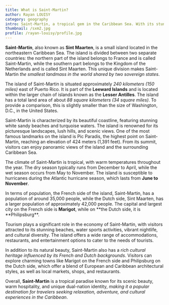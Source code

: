 ```yaml
---
title: What is Saint-Martin?
author: Rayan LOUISY
category: geography
intro: Saint-Martin, a tropical gem in the Caribbean Sea. With its stunning beaches, turquoise waters, and a harmonious blend of French and Dutch cultures, Saint-Martin offers a unique and enchanting experience. Divided between two sovereign states, the French side of Saint-Martin and the Dutch side of Sint Maarten, this small paradise presents a world of beauty and diversity within its compact borders.
thumbnail: /sxm2.jpg
profile: /rayan-louisy/profile.jpg
---
```


**Saint-Martin**, also known as **Sint Maarten**, is a small island located in the northeastern Caribbean Sea. The island is divided between two separate countries: the northern part of the island belongs to France and is called Saint-Martin, while the southern part belongs to the Kingdom of the Netherlands and is called Sint Maarten. This unique division makes Saint-Martin _the smallest landmass in the world shared by two sovereign states_.

The island of Saint-Martin is situated approximately _240 kilometers (150 miles)_ east of Puerto Rico. It is part of the **Leeward Islands** and is located within the larger chain of islands known as the **Lesser Antilles**. The island has a total land area of about _88 square kilometers (34 square miles)_. To provide a comparison, this is slightly smaller than the size of Washington, D.C., in the United States.

Saint-Martin is characterized by its beautiful coastline, featuring stunning white sandy beaches and turquoise waters. The island is renowned for its picturesque landscapes, lush hills, and scenic views. One of the most famous landmarks on the island is Pic Paradis, the highest point on Saint-Martin, reaching an elevation of 424 meters (1,391 feet). From its summit, visitors can enjoy panoramic views of the island and the surrounding Caribbean Sea.

The climate of Saint-Martin is tropical, with warm temperatures throughout the year. The dry season typically runs from December to April, while the wet season occurs from May to November. The island is susceptible to hurricanes during the Atlantic hurricane season, which lasts from **June to November**.

In terms of population, the French side of the island, Saint-Martin, has a population of around 35,000 people, while the Dutch side, Sint Maarten, has a larger population of approximately 42,000 people. The capital and largest city on the French side is **Marigot**, while on **the Dutch side, it is **Philipsburg\*\*.

Tourism plays a significant role in the economy of Saint-Martin, with visitors attracted to its stunning beaches, water sports activities, vibrant nightlife, and cultural diversity. The island offers a wide range of accommodations, restaurants, and entertainment options to cater to the needs of tourists.

In addition to its natural beauty, Saint-Martin also has a _rich cultural heritage influenced by its French and Dutch backgrounds_. Visitors can explore charming towns like Marigot on the French side and Philipsburg on the Dutch side, which offer a blend of European and Caribbean architectural styles, as well as local markets, shops, and restaurants.

Overall, **Saint-Martin** is a tropical paradise known for its scenic beauty, warm hospitality, and unique dual-nation identity, _making it a popular destination for travelers seeking relaxation, adventure, and cultural experiences in the Caribbean_.
